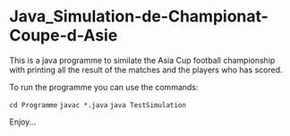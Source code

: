 # Java_Simulation-de-Championat-Coupe-d-Asie
This is a java programme to similate the Asia Cup football championship with printing all the result of the matches and the players who has scored.

To run the programme you can use the commands:

`cd Programme`
`javac *.java`
`java TestSimulation`

Enjoy...
